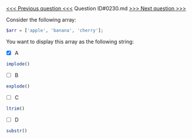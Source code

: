 [<<< Previous question <<<](0229.md)  Question ID#0230.md  [>>> Next question >>>](0231.md) 

Consider the following array:
```php
$arr = ['apple', 'banana', 'cherry'];
```
You want to display this array as the following string:

- [x] A
```php
implode()
```

- [ ] B
```php
explode()
```

- [ ] C
```php
ltrim()
```

- [ ] D
```php
substr()
```

